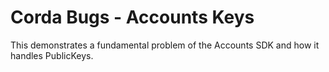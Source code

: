# Corda Bugs - Accounts Keys

This demonstrates a fundamental problem of the Accounts SDK and how it handles PublicKeys.
